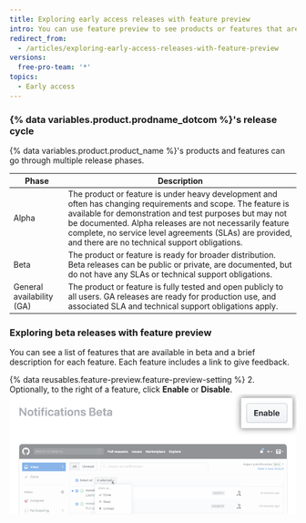 ```yaml
---
title: Exploring early access releases with feature preview
intro: You can use feature preview to see products or features that are available in beta and to enable or disable each feature for your user account.
redirect_from:
  - /articles/exploring-early-access-releases-with-feature-preview
versions:
  free-pro-team: '*'
topics:
  - Early access
---
```


### {% data variables.product.prodname_dotcom %}'s release cycle

{% data variables.product.product_name %}'s products and features can go through multiple release phases.

| Phase | Description |
|-------|-------------|
| Alpha | The product or feature is under heavy development and often has changing requirements and scope. The feature is available for demonstration and test purposes but may not be documented. Alpha releases are not necessarily feature complete, no service level agreements (SLAs) are provided, and there are no technical support obligations. |
| Beta | The product or feature is ready for broader distribution. Beta releases can be public or private, are documented, but do not have any SLAs or technical support obligations. |
| General availability (GA) | The product or feature is fully tested and open publicly to all users. GA releases are ready for production use, and associated SLA and technical support obligations apply. |

### Exploring beta releases with feature preview

You can see a list of features that are available in beta and a brief description for each feature. Each feature includes a link to give feedback.

{% data reusables.feature-preview.feature-preview-setting  %}
2. Optionally, to the right of a feature, click **Enable** or **Disable**.
  ![Enable button in feature preview](/assets/images/help/settings/enable-feature-button.png)
